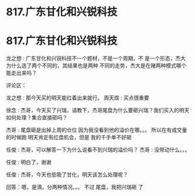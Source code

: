 # 817.广东甘化和兴锐科技

# 817.广东甘化和兴锐科技

龙之想 : 广东甘化和兴锐科技不一个题材，不是一个周期，不 是一个形态，杰大为什么选了两个不同的，其结果也是两种 不同的走势，杰大是在赌两种模式哪个能走出来吗？

评论区：

龙之想 : 那今天买的明天能红着出来就行。 周天煜 : 买点很重要

徐念 : 杰哥，今天买了兴瑞，请教下，杰哥尾盘为什么要砸兴瑞？我们买入的明天如何处理？集合直接砸吗？

杰哥 : 尾盘砸是出掉上周的仓位 因为我没看到他的溢价在哪。。。 所以在有成交量的时候跑 明天肯定有红盘机会，但是 我的千手单不好砸

任俊 : 杰哥，可以解答一下为什么说看不到兴瑞的溢价吗？ 杰哥 : 没带动什么。。。

任俊 : 明白了，谢谢

任俊 : 杰哥，今天也低吸了甘化，明天该怎么处理呢？

回答：嗯，是滴，分两种情况。。。 不过 尾盘，我把兴瑞砸 了